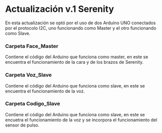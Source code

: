 # Actualización v.1 Serenity
En esta actualización se optó por el uso de dos Arduino UNO conectados por el protocolo I2C, uno funcionando como Master y el otro funcionando como Slave.

### <p><b>Carpeta Face_Master</b></p>
Contiene el código del Arduino que funciona como master, en este se encuentra el funcionamiento de la cara y de los brazos de Serenity.

### <p><b>Carpeta Voz_Slave</b></p>
Contiene el código del Arduino que funciona como slave, en este se encuentra el funcionamiento de la voz.

### <p><b>Carpeta Codigo_Slave</b></p>
Contiene el código del Arduino que funciona como slave, en este se encuetra el funcionamiento de la voz y se incorpora el funcionamiento del sensor de pulso.
